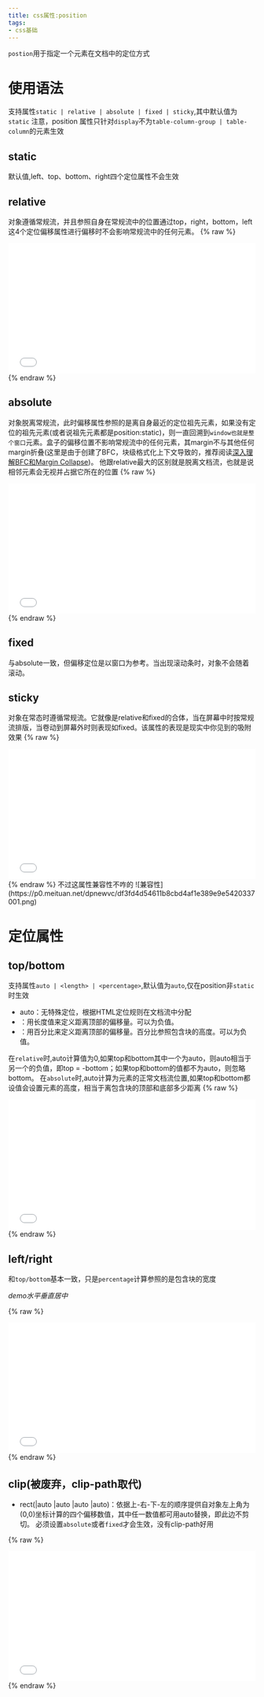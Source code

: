 ```yaml
---
title: css属性:position
tags: 
- css基础
---
```


`postion`用于指定一个元素在文档中的定位方式

<!--more-->

# 使用语法

支持属性`static | relative | absolute | fixed | sticky`,其中默认值为`static`
注意，position 属性只针对`display`不为`table-column-group | table-column`的元素生效

## static
默认值,left、top、bottom、right四个定位属性不会生效

## relative
对象遵循常规流，并且参照自身在常规流中的位置通过top，right，bottom，left这4个定位偏移属性进行偏移时不会影响常规流中的任何元素。
{% raw %}
<iframe height='265' scrolling='no' title='position_relative' src='//codepen.io/scliuyang/embed/GBEvwo/?height=265&theme-id=0&default-tab=css,result&embed-version=2' frameborder='no' allowtransparency='true' allowfullscreen='true' style='width: 100%;'>See the Pen <a href='https://codepen.io/scliuyang/pen/GBEvwo/'>position_relative</a> by scliuyang (<a href='https://codepen.io/scliuyang'>@scliuyang</a>) on <a href='https://codepen.io'>CodePen</a>.
</iframe>
{% endraw %}

## absolute
对象脱离常规流，此时偏移属性参照的是离自身最近的定位祖先元素，如果没有定位的祖先元素(或者说祖先元素都是position:static)，则一直回溯到`window也就是整个窗口`元素。盒子的偏移位置不影响常规流中的任何元素，其margin不与其他任何margin折叠(这里是由于创建了BFC，块级格式化上下文导致的，推荐阅读[深入理解BFC和Margin Collapse](https://www.w3cplus.com/css/understanding-bfc-and-margin-collapse.html))。
他跟relative最大的区别就是脱离文档流，也就是说相邻元素会无视并占据它所在的位置
{% raw %}
<iframe height='265' scrolling='no' title='position_absolute' src='//codepen.io/scliuyang/embed/jpwLjY/?height=265&theme-id=0&default-tab=css,result&embed-version=2' frameborder='no' allowtransparency='true' allowfullscreen='true' style='width: 100%;'>See the Pen <a href='https://codepen.io/scliuyang/pen/jpwLjY/'>position_absolute</a> by scliuyang (<a href='https://codepen.io/scliuyang'>@scliuyang</a>) on <a href='https://codepen.io'>CodePen</a>.
</iframe>
{% endraw %}

## fixed
与absolute一致，但偏移定位是以窗口为参考。当出现滚动条时，对象不会随着滚动。

## sticky
对象在常态时遵循常规流。它就像是relative和fixed的合体，当在屏幕中时按常规流排版，当卷动到屏幕外时则表现如fixed。该属性的表现是现实中你见到的吸附效果
{% raw %}
<iframe height='265' scrolling='no' title='position_sticky' src='//codepen.io/scliuyang/embed/xJrXZo/?height=265&theme-id=0&default-tab=html,result&embed-version=2' frameborder='no' allowtransparency='true' allowfullscreen='true' style='width: 100%;'>See the Pen <a href='https://codepen.io/scliuyang/pen/xJrXZo/'>position_sticky</a> by scliuyang (<a href='https://codepen.io/scliuyang'>@scliuyang</a>) on <a href='https://codepen.io'>CodePen</a>.
</iframe>
{% endraw %}
不过这属性兼容性不咋的
![兼容性](https://p0.meituan.net/dpnewvc/df3fd4d54611b8cbd4af1e389e9e5420337001.png)

# 定位属性

## top/bottom
支持属性`auto | <length> | <percentage>`,默认值为`auto`,仅在position非`static`时生效
- auto：无特殊定位，根据HTML定位规则在文档流中分配
- <length>：用长度值来定义距离顶部的偏移量。可以为负值。
- <percentage>：用百分比来定义距离顶部的偏移量。百分比参照包含块的高度。可以为负值。


在`relative`时,auto计算值为0,如果top和bottom其中一个为auto，则auto相当于另一个的负值，即top = -bottom；如果top和bottom的值都不为auto，则忽略bottom。
在`absolute`时,auto计算为元素的正常文档流位置,如果top和bottom都设值会设置元素的高度，相当于离包含块的顶部和底部多少距离
{% raw %}
<iframe height='265' scrolling='no' title='absolute_top_bttom' src='//codepen.io/scliuyang/embed/pZwdyM/?height=265&theme-id=0&default-tab=css,result&embed-version=2' frameborder='no' allowtransparency='true' allowfullscreen='true' style='width: 100%;'>See the Pen <a href='https://codepen.io/scliuyang/pen/pZwdyM/'>absolute_top_bttom</a> by scliuyang (<a href='https://codepen.io/scliuyang'>@scliuyang</a>) on <a href='https://codepen.io'>CodePen</a>.
</iframe>
{% endraw %}

## left/right
和`top/bottom`基本一致，只是`percentage`计算参照的是包含块的宽度

*demo水平垂直居中*

{% raw %}
<iframe height='265' scrolling='no' title='水平垂直居中' src='//codepen.io/scliuyang/embed/ZjyaaW/?height=265&theme-id=0&default-tab=css,result&embed-version=2' frameborder='no' allowtransparency='true' allowfullscreen='true' style='width: 100%;'>See the Pen <a href='https://codepen.io/scliuyang/pen/ZjyaaW/'>水平垂直居中</a> by scliuyang (<a href='https://codepen.io/scliuyang'>@scliuyang</a>) on <a href='https://codepen.io'>CodePen</a>.
</iframe>
{% endraw %}


## clip(被废弃，clip-path取代)
- rect(<number>|auto <number>|auto <number>|auto <number>|auto)：依据上-右-下-左的顺序提供自对象左上角为(0,0)坐标计算的四个偏移数值，其中任一数值都可用auto替换，即此边不剪切。
必须设置`absolute`或者`fixed`才会生效，没有clip-path好用

{% raw %}
<iframe height='265' scrolling='no' title='clip' src='//codepen.io/scliuyang/embed/JBJOaO/?height=265&theme-id=0&default-tab=css,result&embed-version=2' frameborder='no' allowtransparency='true' allowfullscreen='true' style='width: 100%;'>See the Pen <a href='https://codepen.io/scliuyang/pen/JBJOaO/'>clip</a> by scliuyang (<a href='https://codepen.io/scliuyang'>@scliuyang</a>) on <a href='https://codepen.io'>CodePen</a>.
</iframe>
{% endraw %}